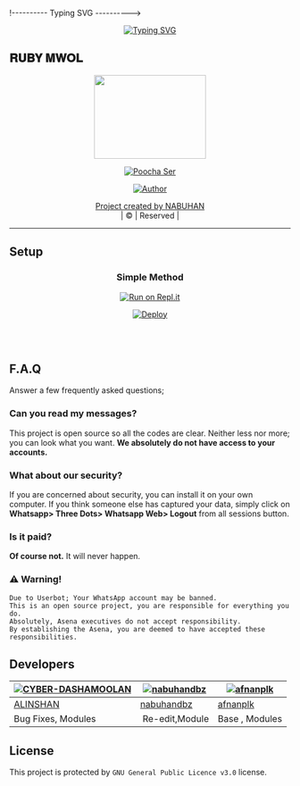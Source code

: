 

!---------- Typing SVG ---------->
<p align="center">
    <a href="https://avatars.githubusercontent.com/u/85664936?v=4">
        <img
            src="https://readme-typing-svg.herokuapp.com?size=31&width=1000&lines=WELCOME+TO+RUBY_MWOL+BOT..."
            alt="Typing SVG"
        />
    </a>
</p>

## 𝐑𝐔𝐁𝐘 𝐌𝐖𝐎𝐋

</div>



<div align="center">
  <img border-radius: 15px src="https://i.imgur.com/YqVlUfk.jpg" width="200" height="150"/>
  <p align="center">
<a href="#"><img title="Poocha Ser" src="https://img.shields.io/badge/-RUBY%20MWOL-green?colorA=%23ff0000&colorB=%23017e40&style=for-the-badge"></a>
</p>
  <p align="center">
<a href="https://github.com/nabuhandbz"><img title="Author" src="https://img.shields.io/badge/AUTHOR-NABUHANDBZ-grey%2Fblue?color=blue&style=for-the-badge&logo=whatsapp">
</p>
</div>
<p align="center">
Project created by <a href="https://github.com/CYBER-DASHAMOOLAN">NABUHAN</a>
    <br>
       | © |
        Reserved |
    <br> 
</p>

----

 
  


## Setup
<div align="center">

  ### Simple Method
  
[![Run on Repl.it](https://repl.it/badge/github/quiec/whatsAlfa)](https://replit.com/@afnanplk/PinkyMwol-QR)

[![Deploy](https://www.herokucdn.com/deploy/button.svg)](https://heroku.com/deploy?template=https://github.com/nabuhandbz/Ruby)
     </div>
<br>
<br >


## F.A.Q
Answer a few frequently asked questions;
### Can you read my messages?
This project is open source so all the codes are clear. Neither less nor more; you can look what you want. **We absolutely do not have access to your accounts.**

### What about our security?
If you are concerned about security, you can install it on your own computer. If you think someone else has captured your data, simply click on **Whatsapp> Three Dots> Whatsapp Web> Logout** from all sessions button.

### Is it paid?
**Of course not.** It will never happen. 

### ⚠️ Warning! 
```
Due to Userbot; Your WhatsApp account may be banned.
This is an open source project, you are responsible for everything you do. 
Absolutely, Asena executives do not accept responsibility.
By establishing the Asena, you are deemed to have accepted these responsibilities.
```
  
## Developers
  <div align="center">
    
  
  
  [![CYBER-DASHAMOOLAN](https://github.com/CYBER-DASHAMOOLAN.png?size=100)](https://github.com/CYBER-DASHAMOOLAN) |  [![nabuhandbz](https://github.com/nabuhandbz.png?size=100)](https://github.com/AI-VIKI) | [![afnanplk](https://github.com/afnanplk.png?size=100)](https://github.com/afnanplk) 
----|----|----
[ALINSHAN](https://github.com/CYBER-DASHAMOOLAN)  | [nabuhandbz](https://github.com/nabuhandbz) | [afnanplk](https://github.com/afnanplk)
 Bug Fixes, Modules | Re-edit,Module | Base , Modules
  </div>




## License
This project is protected by `GNU General Public Licence v3.0` license.


  
